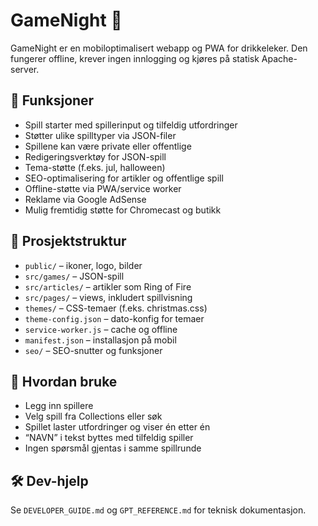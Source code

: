 # GameNight 🎉

GameNight er en mobiloptimalisert webapp og PWA for drikkeleker. Den fungerer offline, krever ingen innlogging og kjøres på statisk Apache-server.

## 🚀 Funksjoner
- Spill starter med spillerinput og tilfeldig utfordringer
- Støtter ulike spilltyper via JSON-filer
- Spillene kan være private eller offentlige
- Redigeringsverktøy for JSON-spill
- Tema-støtte (f.eks. jul, halloween)
- SEO-optimalisering for artikler og offentlige spill
- Offline-støtte via PWA/service worker
- Reklame via Google AdSense
- Mulig fremtidig støtte for Chromecast og butikk

## 📁 Prosjektstruktur
- `public/` – ikoner, logo, bilder
- `src/games/` – JSON-spill
- `src/articles/` – artikler som Ring of Fire
- `src/pages/` – views, inkludert spillvisning
- `themes/` – CSS-temaer (f.eks. christmas.css)
- `theme-config.json` – dato-konfig for temaer
- `service-worker.js` – cache og offline
- `manifest.json` – installasjon på mobil
- `seo/` – SEO-snutter og funksjoner

## 🧠 Hvordan bruke
- Legg inn spillere
- Velg spill fra Collections eller søk
- Spillet laster utfordringer og viser én etter én
- “NAVN” i tekst byttes med tilfeldig spiller
- Ingen spørsmål gjentas i samme spillrunde

## 🛠️ Dev-hjelp
Se `DEVELOPER_GUIDE.md` og `GPT_REFERENCE.md` for teknisk dokumentasjon.